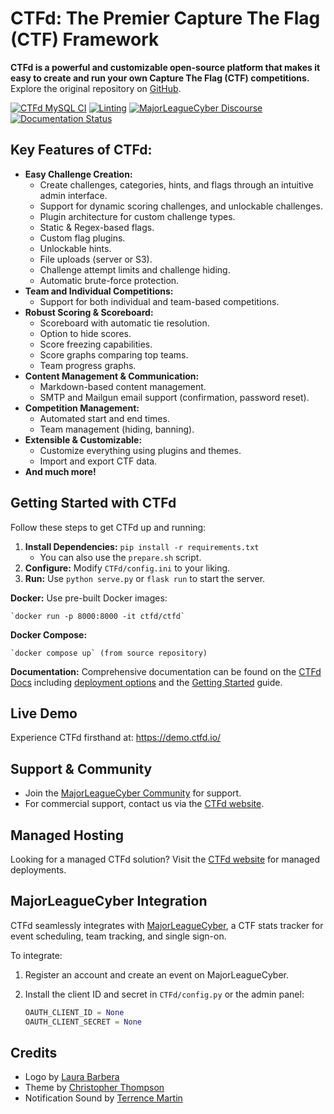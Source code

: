 # CTFd: The Premier Capture The Flag (CTF) Framework

**CTFd is a powerful and customizable open-source platform that makes it easy to create and run your own Capture The Flag (CTF) competitions.** Explore the original repository on [GitHub](https://github.com/CTFd/CTFd).

[![CTFd MySQL CI](https://github.com/CTFd/CTFd/workflows/CTFd%20MySQL%20CI/badge.svg?branch=master)](https://github.com/CTFd/CTFd/workflows/CTFd%20MySQL%20CI)
[![Linting](https://github.com/CTFd/CTFd/workflows/Linting/badge.svg?branch=master)](https://github.com/CTFd/CTFd/workflows/Linting)
[![MajorLeagueCyber Discourse](https://img.shields.io/discourse/status?server=https%3A%2F%2Fcommunity.majorleaguecyber.org%2F)](https://community.majorleaguecyber.org/)
[![Documentation Status](https://api.netlify.com/api/v1/badges/6d10883a-77bb-45c1-a003-22ce1284190e/deploy-status)](https://docs.ctfd.io)

## Key Features of CTFd:

*   **Easy Challenge Creation:**
    *   Create challenges, categories, hints, and flags through an intuitive admin interface.
    *   Support for dynamic scoring challenges, and unlockable challenges.
    *   Plugin architecture for custom challenge types.
    *   Static & Regex-based flags.
    *   Custom flag plugins.
    *   Unlockable hints.
    *   File uploads (server or S3).
    *   Challenge attempt limits and challenge hiding.
    *   Automatic brute-force protection.
*   **Team and Individual Competitions:**
    *   Support for both individual and team-based competitions.
*   **Robust Scoring & Scoreboard:**
    *   Scoreboard with automatic tie resolution.
    *   Option to hide scores.
    *   Score freezing capabilities.
    *   Score graphs comparing top teams.
    *   Team progress graphs.
*   **Content Management & Communication:**
    *   Markdown-based content management.
    *   SMTP and Mailgun email support (confirmation, password reset).
*   **Competition Management:**
    *   Automated start and end times.
    *   Team management (hiding, banning).
*   **Extensible & Customizable:**
    *   Customize everything using plugins and themes.
    *   Import and export CTF data.
*   **And much more!**

## Getting Started with CTFd

Follow these steps to get CTFd up and running:

1.  **Install Dependencies:** `pip install -r requirements.txt`
    *   You can also use the `prepare.sh` script.
2.  **Configure:** Modify `CTFd/config.ini` to your liking.
3.  **Run:** Use `python serve.py` or `flask run` to start the server.

**Docker:** Use pre-built Docker images:

    `docker run -p 8000:8000 -it ctfd/ctfd`

**Docker Compose:**

    `docker compose up` (from source repository)

**Documentation:** Comprehensive documentation can be found on the [CTFd Docs](https://docs.ctfd.io/) including [deployment options](https://docs.ctfd.io/docs/deployment/installation) and the [Getting Started](https://docs.ctfd.io/tutorials/getting-started/) guide.

## Live Demo

Experience CTFd firsthand at: https://demo.ctfd.io/

## Support & Community

*   Join the [MajorLeagueCyber Community](https://community.majorleaguecyber.org/) for support.
*   For commercial support, contact us via the [CTFd website](https://ctfd.io/contact/).

## Managed Hosting

Looking for a managed CTFd solution? Visit the [CTFd website](https://ctfd.io/) for managed deployments.

## MajorLeagueCyber Integration

CTFd seamlessly integrates with [MajorLeagueCyber](https://majorleaguecyber.org/), a CTF stats tracker for event scheduling, team tracking, and single sign-on.

To integrate:

1.  Register an account and create an event on MajorLeagueCyber.
2.  Install the client ID and secret in `CTFd/config.py` or the admin panel:

    ```python
    OAUTH_CLIENT_ID = None
    OAUTH_CLIENT_SECRET = None
    ```

## Credits

*   Logo by [Laura Barbera](http://www.laurabb.com/)
*   Theme by [Christopher Thompson](https://github.com/breadchris)
*   Notification Sound by [Terrence Martin](https://soundcloud.com/tj-martin-composer)